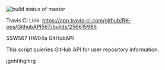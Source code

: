 ![build status of master](https://app.travis-ci.com/RK-ops/GithubAPI567.svg?branch=master)

Travis CI Link: https://app.travis-ci.com/github/RK-ops/GithubAPI567/builds/256615986

SSW567 
HW04a
GitHubAPI

This script quieries GitHub API for user repository information.

jgnhfihgihrg
